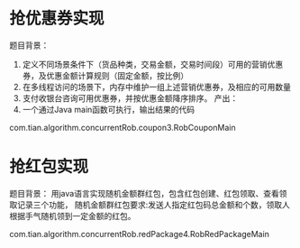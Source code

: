 

# 抢优惠券实现
题目背景：
1. 定义不同场景条件下（货品种类，交易金额，交易时间段）可用的营销优惠券，及优惠金额计算规则（固定金额，按比例）
2. 在多线程访问的场景下，内存中维护一组上述营销优惠券，及相应的可用数量
3. 支付收银台咨询可用优惠券，并按优惠金额降序排序。
产出：
1. 一个通过Java main函数可执行，输出结果的代码

com.tian.algorithm.concurrentRob.coupon3.RobCouponMain


# 抢红包实现
题目背景：
用java语言实现随机金额群红包，包含红包创建、红包领取、查看领取记录三个功能，
随机金额群红包要求:发送人指定红包码总金额和个数，领取人根据手气随机领到一定金额的红包。

com.tian.algorithm.concurrentRob.redPackage4.RobRedPackageMain

